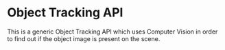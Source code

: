 # Object Tracking API
This is a generic Object Tracking API which uses Computer Vision in order to find out if the object image 
is present on the scene.